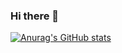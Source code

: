 ### Hi there 👋

[![Anurag's GitHub stats](https://github-readme-stats.vercel.app/api?username=luizlipe)](https://github.com/anuraghazra/github-readme-stats)

